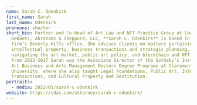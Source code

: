 ```yaml
---
name: Sarah C. Odenkirk
first_name: Sarah
last_name: Odenkirk
pronouns: she/her
short_bio: Partner and Co-Head of Art Law and NFT Practice Group at Cowan,
  DeBaets, Abrahams & Sheppard, LLC, **Sarah C. Odenkirk** is based in the
  firm’s Beverly Hills office. She advises clients on matters pertaining to
  intellectual property, business transactions and strategic planning,
  navigating the art market, public art policy, and blockchain and NFT projects.
  From 2013-2017 Sarah was the Associate Director of the Sotheby’s Institute’s
  Art Business and Arts Management Masters Degree Programs at Claremont Graduate
  University, where she also taught Legal Foundations, Public Art, International
  Transactions, and Cultural Property and Restitution.
portraits:
  - media: 2022/01/sarah-c-odenkirk
website: https://cdas.com/attorney/sarah-c-odenkirk/
---
```

